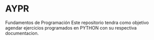 # AYPR
Fundamentos de Programación
Este repositorio tendra como objetivo agendar ejercicios programados en  PYTHON con su respectiva documentacion.

